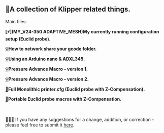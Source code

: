 ##  :crystal_ball:A collection of Klipper related things.

Main files:

**[:zap:](MY_V24-350 ADAPTIVE_MESH)My currently running configuration setup (Euclid probe).**

**[:bulb:](gcode_folder_share.txt)How to network share your gcode folder.**

**[:bulb:](ADXL345-NANO.txt)Using an Arduino nano & ADXL345.**

**[:bulb:](PA_CAL-V1)Pressure Advance Macro - version 1.**

**[:bulb:](PA_CAL-V2)Pressure Advance Macro - version 2.**

**[:wrench:](printer.cfg)Full Monolithic printer.cfg (Euclid probe with Z-Compensation).**

**[:wrench:](Euclid)Portable Euclid probe macros with Z-Compensation.**

<br><br>
:hear_no_evil::see_no_evil::speak_no_evil: If you have any suggestions for a change, addition, or correction - please feel free to submit it [here](https://github.com/rkolbi/voron2.4/discussions/new?category=ideas). 

